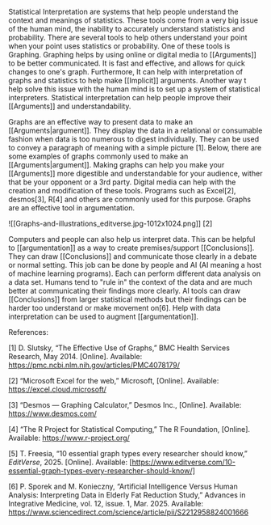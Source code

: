 
Statistical Interpretation are systems that help people understand the context and meanings of statistics. These tools come from a very big issue of the human mind, the inability to accurately understand statistics and probability.  There are several tools to help others understand your point when your point uses statistics or probability.  One of these tools is Graphing. Graphing helps by using online or digital media to  [[Arguments]] to be better communicated. It is fast and effective, and allows for quick changes to one's graph.  Furthermore, It can help with interpretation of graphs and statistics to help make [[Implicit]] arguments. Another way t help solve this issue with the human mind is to set up a system of statistical interpreters. Statistical interpretation can help people improve their [[Arguments]] and understandability. 

Graphs are an effective way to present data to make an [[Arguments|argument]].  They display the data in a relational or consumable fashion when data is too numerous to digest individually.  They can be used to convey a paragraph of meaning with a simple picture [1].  Below, there are some examples of graphs commonly used to make an [[Arguments|argument]]. Making graphs can help you make your [[Arguments]] more digestible and understandable for your audience, wither that be your opponent or a 3rd party. Digital media can help with the creation and modification of these tools. Programs such as Excel[2], desmos[3], R[4] and others are commonly used for this purpose. Graphs are an effective tool in argumentation.

![[Graphs-and-illustrations_editverse.jpg-1012x1024.png]]
[2]

Computers and people can also help us interpret data. This can be helpful to [[argumentation]] as a way to create premises/support [[Conclusions]]. They can draw [[Conclusions]] and communicate those clearly in a debate or normal setting.  This job can be done by people and AI (AI meaning a host of machine learning programs). Each can perform different data analysis on a data set. Humans tend to "rule in" the context of the data and are much better at communicating their findings more clearly. AI tools can draw [[Conclusions]] from larger statistical methods but their findings can be harder too understand or make movement on[6]. Help with data interpretation can be used to augment [[argumentation]]. 


References:

[1] D. Slutsky, “The Effective Use of Graphs,” BMC Health Services Research, May 2014. [Online]. Available: https://pmc.ncbi.nlm.nih.gov/articles/PMC4078179/

[2] “Microsoft Excel for the web,” Microsoft, [Online]. Available: https://excel.cloud.microsoft/

[3] “Desmos — Graphing Calculator,” Desmos Inc., [Online]. Available: https://www.desmos.com/

[4] “The R Project for Statistical Computing,” The R Foundation, [Online]. Available: https://www.r-project.org/

[5] T. Freesia, “10 essential graph types every researcher should know,” _EditVerse_, 2025. [Online]. Available: [https://www.editverse.com/10-essential-graph-types-every-researcher-should-know/]

[6] P. Sporek and M. Konieczny, “Artificial Intelligence Versus Human Analysis: Interpreting Data in Elderly Fat Reduction Study,” Advances in Integrative Medicine, vol. 12, issue. 1, Mar. 2025. Available: https://www.sciencedirect.com/science/article/pii/S2212958824001666
